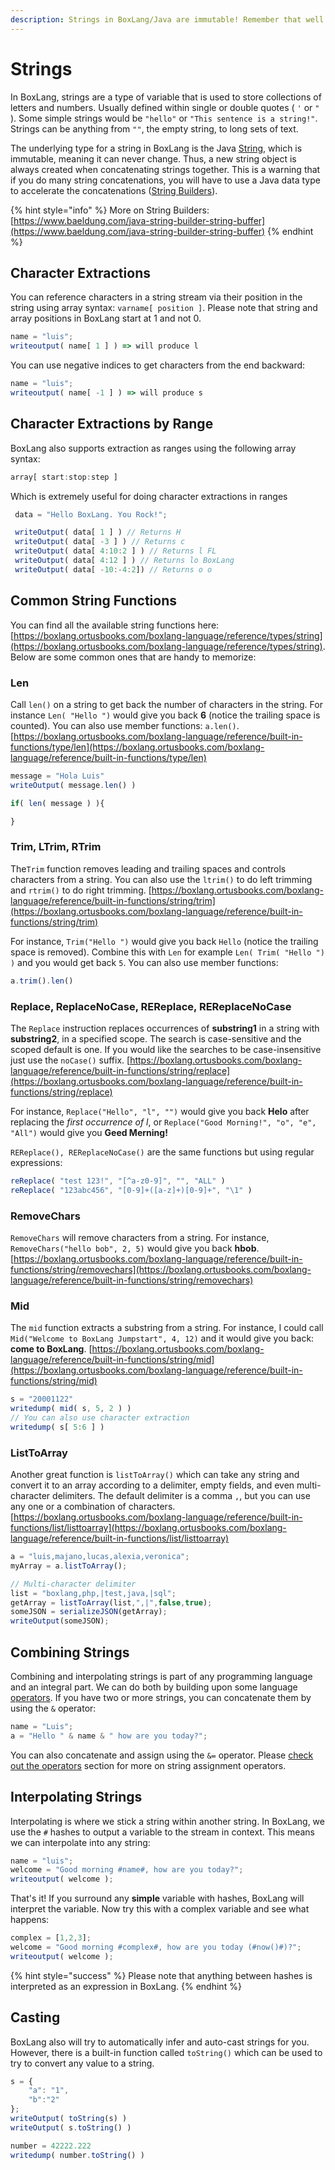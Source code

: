 ```yaml
---
description: Strings in BoxLang/Java are immutable! Remember that well!
---
```


# Strings

In BoxLang, strings are a type of variable that is used to store collections of letters and numbers. Usually defined within single or double quotes ( `'` or `"` ). Some simple strings would be `"hello"` or `"This sentence is a string!"`. Strings can be anything from `""`, the empty string, to long sets of text.

The underlying type for a string in BoxLang is the Java [String](https://docs.oracle.com/en/java/javase/11/docs/api/java.base/java/lang/String.html), which is immutable, meaning it can never change. Thus, a new string object is always created when concatenating strings together. This is a warning that if you do many string concatenations, you will have to use a Java data type to accelerate the concatenations ([String Builders](https://www.baeldung.com/java-string-builder-string-buffer)).

{% hint style="info" %}
More on String Builders: [https://www.baeldung.com/java-string-builder-string-buffer](https://www.baeldung.com/java-string-builder-string-buffer)
{% endhint %}

## Character Extractions

You can reference characters in a string stream via their position in the string using array syntax: `varname[ position ]`. Please note that string and array positions in BoxLang start at 1 and not 0.

```javascript
name = "luis";
writeoutput( name[ 1 ] ) => will produce l
```

You can use negative indices to get characters from the end backward:

```javascript
name = "luis";
writeoutput( name[ -1 ] ) => will produce s
```

## Character Extractions by Range

BoxLang also supports extraction as ranges using the following array syntax:

```javascript
array[ start:stop:step ]
```

Which is extremely useful for doing character extractions in ranges

```javascript
 data = "Hello BoxLang. You Rock!";

 writeOutput( data[ 1 ] ) // Returns H
 writeOutput( data[ -3 ] ) // Returns c
 writeOutput( data[ 4:10:2 ] ) // Returns l FL
 writeOutput( data[ 4:12 ] ) // Returns lo BoxLang
 writeOutput( data[ -10:-4:2]) // Returns o o
```

## Common String Functions

You can find all the available string functions here: [https://boxlang.ortusbooks.com/boxlang-language/reference/types/string](https://boxlang.ortusbooks.com/boxlang-language/reference/types/string). Below are some common ones that are handy to memorize:

### Len

Call `len()` on a string to get back the number of characters in the string. For instance `Len( "Hello ")` would give you back **6** (notice the trailing space is counted). You can also use member functions: `a.len()`. [https://boxlang.ortusbooks.com/boxlang-language/reference/built-in-functions/type/len](https://boxlang.ortusbooks.com/boxlang-language/reference/built-in-functions/type/len)

```javascript
message = "Hola Luis"
writeOutput( message.len() )

if( len( message ) ){

}
```

### Trim, LTrim, RTrim

The`Trim` function removes leading and trailing spaces and controls characters from a string. You can also use the `ltrim()` to do left trimming and `rtrim()` to do right trimming. [https://boxlang.ortusbooks.com/boxlang-language/reference/built-in-functions/string/trim](https://boxlang.ortusbooks.com/boxlang-language/reference/built-in-functions/string/trim)

For instance, `Trim("Hello ")` would give you back `Hello` (notice the trailing space is removed). Combine this with `Len` for example `Len( Trim( "Hello ") )` and you would get back `5`. You can also use member functions:

```javascript
a.trim().len()
```

### Replace, ReplaceNoCase, REReplace, REReplaceNoCase

The `Replace` instruction replaces occurrences of **substring1** in a string with **substring2**, in a specified scope. The search is case-sensitive and the scoped default is one. If you would like the searches to be case-insensitive just use the `noCase()` suffix. [https://boxlang.ortusbooks.com/boxlang-language/reference/built-in-functions/string/replace](https://boxlang.ortusbooks.com/boxlang-language/reference/built-in-functions/string/replace)

For instance, `Replace("Hello", "l", "")` would give you back **Helo** after replacing the _first occurrence of l_, or `Replace("Good Morning!", "o", "e", "All")` would give you **Geed Merning!**

`REReplace(), REReplaceNoCase()` are the same functions but using regular expressions:

```javascript
reReplace( "test 123!", "[^a-z0-9]", "", "ALL" )
reReplace( "123abc456", "[0-9]+([a-z]+)[0-9]+", "\1" )
```

### RemoveChars

`RemoveChars` will remove characters from a string. For instance, `RemoveChars("hello bob", 2, 5)` would give you back **hbob**. [https://boxlang.ortusbooks.com/boxlang-language/reference/built-in-functions/string/removechars](https://boxlang.ortusbooks.com/boxlang-language/reference/built-in-functions/string/removechars)

### Mid

The `mid` function extracts a substring from a string. For instance, I could call `Mid("Welcome to BoxLang Jumpstart", 4, 12)` and it would give you back: **come to BoxLang**. [https://boxlang.ortusbooks.com/boxlang-language/reference/built-in-functions/string/mid](https://boxlang.ortusbooks.com/boxlang-language/reference/built-in-functions/string/mid)

```javascript
s = "20001122"
writedump( mid( s, 5, 2 ) )
// You can also use character extraction
writedump( s[ 5:6 ] )
```

### ListToArray

Another great function is `listToArray()` which can take any string and convert it to an array according to a delimiter, empty fields, and even multi-character delimiters. The default delimiter is a comma `,`, but you can use any one or a combination of characters. [https://boxlang.ortusbooks.com/boxlang-language/reference/built-in-functions/list/listtoarray](https://boxlang.ortusbooks.com/boxlang-language/reference/built-in-functions/list/listtoarray)

```javascript
a = "luis,majano,lucas,alexia,veronica";
myArray = a.listToArray();

// Multi-character delimiter
list = "boxlang,php,|test,java,|sql";
getArray = listToArray(list,",|",false,true);
someJSON = serializeJSON(getArray);
writeOutput(someJSON);
```

## Combining Strings

Combining and interpolating strings is part of any programming language and an integral part. We can do both by building upon some language [operators](operators.md). If you have two or more strings, you can concatenate them by using the `&` operator:

```javascript
name = "Luis";
a = "Hello " & name & " how are you today?";
```

You can also concatenate and assign using the `&=` operator. Please [check out the operators](operators.md#assignment-operators) section for more on string assignment operators.

## Interpolating Strings

Interpolating is where we stick a string within another string. In BoxLang, we use the `#` hashes to output a variable to the stream in context. This means we can interpolate into any string:

```javascript
name = "luis";
welcome = "Good morning #name#, how are you today?";
writeoutput( welcome );
```

That's it! If you surround any **simple** variable with hashes, BoxLang will interpret the variable. Now try this with a complex variable and see what happens:

```javascript
complex = [1,2,3];
welcome = "Good morning #complex#, how are you today (#now()#)?";
writeoutput( welcome );
```

{% hint style="success" %}
Please note that anything between hashes is interpreted as an expression in BoxLang.
{% endhint %}

## Casting

BoxLang also will try to automatically infer and auto-cast strings for you. However, there is a built-in function called `toString()` which can be used to try to convert any value to a string.

```javascript
s = {
    "a": "1",
    "b":"2"
};
writeOutput( toString(s) )
writeOutput( s.toString() )

number = 42222.222
writedump( number.toString() )
```
